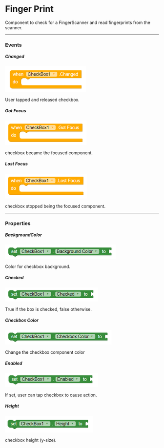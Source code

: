 # Finger Print

Component to check for a FingerScanner and read fingerprints from the scanner.

---

### Events

##### Changed

![](/assets/user-interface/checkbox/Changed.png)

User tapped and released checkbox.

##### Got Focus

![](/assets/user-interface/checkbox/GotFocus.png)

checkbox became the focused component.

##### Lost Focus

![](/assets/user-interface/checkbox/LostFocus.png)

checkbox stopped being the focused component.

---

### Properties

##### BackgroundColor

![](/assets/user-interface/checkbox/BackgroundColor.png)

Color for checkbox background.

##### Checked

![](/assets/user-interface/checkbox/Checked.png)

True if the box is checked, false otherwise.

##### Checkbox Color

![](/assets/user-interface/checkbox/CheckboxColor.png)

Change the checkbox component color

##### Enabled

![](/assets/user-interface/checkbox/Enabled.png)

If set, user can tap checkbox to cause action.

##### Height

![](/assets/user-interface/checkbox/Height.png)

checkbox height \(y-size\).

